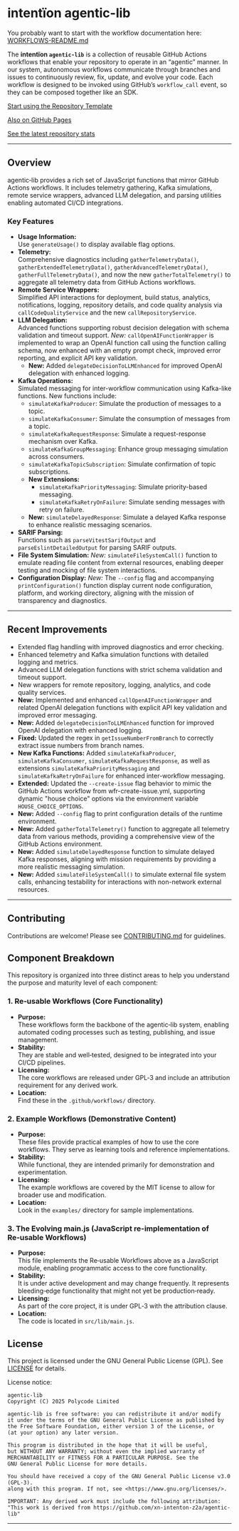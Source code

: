 # intentïon agentic-lib

You probably want to start with the workflow documentation here: [WORKFLOWS-README.md](https://github.com/xn-intenton-z2a/agentic-lib/blob/main/WORKFLOWS-README.md)

The **intentïon `agentic-lib`** is a collection of reusable GitHub Actions workflows that enable your
repository to operate in an “agentic” manner. In our system, autonomous workflows communicate through branches and
issues to continuously review, fix, update, and evolve your code. Each workflow is designed to be invoked using
GitHub’s `workflow_call` event, so they can be composed together like an SDK.

[Start using the Repository Template](https://github.com/xn-intenton-z2a/repository0)

[Also on GitHub Pages](https://xn-intenton-z2a.github.io/agentic-lib/index.html)

[See the latest repository stats](https://xn-intenton-z2a.github.io/agentic-lib/latest.html)

---

## Overview

agentic‑lib provides a rich set of JavaScript functions that mirror GitHub Actions workflows. It includes telemetry gathering, Kafka simulations, remote service wrappers, advanced LLM delegation, and parsing utilities enabling automated CI/CD integrations.

### Key Features

- **Usage Information:**  
  Use `generateUsage()` to display available flag options.
- **Telemetry:**  
  Comprehensive diagnostics including `gatherTelemetryData()`, `gatherExtendedTelemetryData()`, `gatherAdvancedTelemetryData()`, `gatherFullTelemetryData()`, and now the new `gatherTotalTelemetry()` to aggregate all telemetry data from GitHub Actions workflows.
- **Remote Service Wrappers:**  
  Simplified API interactions for deployment, build status, analytics, notifications, logging, repository details, and code quality analysis via `callCodeQualityService` and the new `callRepositoryService`.
- **LLM Delegation:**  
  Advanced functions supporting robust decision delegation with schema validation and timeout support. *New:* `callOpenAIFunctionWrapper` is implemented to wrap an OpenAI function call using the function calling schema, now enhanced with an empty prompt check, improved error reporting, and explicit API key validation.
  - **New:** Added `delegateDecisionToLLMEnhanced` for improved OpenAI delegation with enhanced logging.
- **Kafka Operations:**  
  Simulated messaging for inter-workflow communication using Kafka-like functions. New functions include:
  - `simulateKafkaProducer`: Simulate the production of messages to a topic.
  - `simulateKafkaConsumer`: Simulate the consumption of messages from a topic.
  - `simulateKafkaRequestResponse`: Simulate a request-response mechanism over Kafka.
  - `simulateKafkaGroupMessaging`: Enhance group messaging simulation across consumers.
  - `simulateKafkaTopicSubscription`: Simulate confirmation of topic subscriptions.
  - **New Extensions:**
    - `simulateKafkaPriorityMessaging`: Simulate priority-based messaging.
    - `simulateKafkaRetryOnFailure`: Simulate sending messages with retry on failure.
  - **New:** `simulateDelayedResponse`: Simulate a delayed Kafka response to enhance realistic messaging scenarios.
- **SARIF Parsing:**  
  Functions such as `parseVitestSarifOutput` and `parseEslintDetailedOutput` for parsing SARIF outputs.
- **File System Simulation:**
  *New:* `simulateFileSystemCall()` function to emulate reading file content from external resources, enabling deeper testing and mocking of file system interactions.
- **Configuration Display:**
  *New:* The `--config` flag and accompanying `printConfiguration()` function display current node configuration, platform, and working directory, aligning with the mission of transparency and diagnostics.

---

## Recent Improvements

- Extended flag handling with improved diagnostics and error checking.
- Enhanced telemetry and Kafka simulation functions with detailed logging and metrics.
- Advanced LLM delegation functions with strict schema validation and timeout support.
- New wrappers for remote repository, logging, analytics, and code quality services.
- **New:** Implemented and enhanced `callOpenAIFunctionWrapper` and related OpenAI delegation functions with explicit API key validation and improved error messaging.
- **New:** Added `delegateDecisionToLLMEnhanced` function for improved OpenAI delegation with enhanced logging.
- **Fixed:** Updated the regex in `getIssueNumberFromBranch` to correctly extract issue numbers from branch names.
- **New Kafka Functions:** Added `simulateKafkaProducer`, `simulateKafkaConsumer`, `simulateKafkaRequestResponse`, as well as extensions `simulateKafkaPriorityMessaging` and `simulateKafkaRetryOnFailure` for enhanced inter-workflow messaging.
- **Extended:** Updated the `--create-issue` flag behavior to mimic the GitHub Actions workflow from wfr-create-issue.yml, supporting dynamic "house choice" options via the environment variable `HOUSE_CHOICE_OPTIONS`.
- **New:** Added `--config` flag to print configuration details of the runtime environment.
- **New:** Added `gatherTotalTelemetry()` function to aggregate all telemetry data from various methods, providing a comprehensive view of the GitHub Actions environment.
- **New:** Added `simulateDelayedResponse` function to simulate delayed Kafka responses, aligning with mission requirements by providing a more realistic messaging simulation.
- **New:** Added `simulateFileSystemCall()` to simulate external file system calls, enhancing testability for interactions with non-network external resources.

---

## Contributing

Contributions are welcome! Please see [CONTRIBUTING.md](CONTRIBUTING.md) for guidelines.

## Component Breakdown

This repository is organized into three distinct areas to help you understand the purpose and maturity level of each component:

### 1. Re‑usable Workflows (Core Functionality)
- **Purpose:**  
  These workflows form the backbone of the agentic‑lib system, enabling automated coding processes such as testing, publishing, and issue management.
- **Stability:**  
  They are stable and well‑tested, designed to be integrated into your CI/CD pipelines.
- **Licensing:**  
  The core workflows are released under GPL‑3 and include an attribution requirement for any derived work.
- **Location:**  
  Find these in the `.github/workflows/` directory.

### 2. Example Workflows (Demonstrative Content)
- **Purpose:**  
  These files provide practical examples of how to use the core workflows. They serve as learning tools and reference implementations.
- **Stability:**  
  While functional, they are intended primarily for demonstration and experimentation.
- **Licensing:**  
  The example workflows are covered by the MIT license to allow for broader use and modification.
- **Location:**  
  Look in the `examples/` directory for sample implementations.

### 3. The Evolving main.js (JavaScript re-implementation of Re‑usable Workflows)
- **Purpose:**  
  This file implements the Re‑usable Workflows above as a JavaScript module, enabling programmatic access to the core functionality.
- **Stability:**  
  It is under active development and may change frequently. It represents bleeding‑edge functionality that might not yet be production‑ready.
- **Licensing:**  
  As part of the core project, it is under GPL‑3 with the attribution clause.
- **Location:**  
  The code is located in `src/lib/main.js`.

## License

This project is licensed under the GNU General Public License (GPL). See [LICENSE](LICENSE) for details.

License notice:
```
agentic-lib
Copyright (C) 2025 Polycode Limited

agentic-lib is free software: you can redistribute it and/or modify
it under the terms of the GNU General Public License as published by
the Free Software Foundation, either version 3 of the License, or
(at your option) any later version.

This program is distributed in the hope that it will be useful,
but WITHOUT ANY WARRANTY; without even the implied warranty of
MERCHANTABILITY or FITNESS FOR A PARTICULAR PURPOSE. See the
GNU General Public License for more details.

You should have received a copy of the GNU General Public License v3.0 (GPL‑3).
along with this program. If not, see <https://www.gnu.org/licenses/>.

IMPORTANT: Any derived work must include the following attribution:
"This work is derived from https://github.com/xn-intenton-z2a/agentic-lib"
```

---
